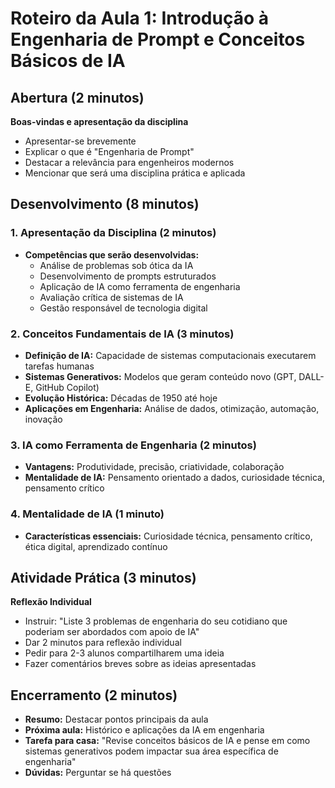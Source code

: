 # Roteiro da Aula 1: Introdução à Engenharia de Prompt e Conceitos Básicos de IA

## Abertura (2 minutos)
**Boas-vindas e apresentação da disciplina**
- Apresentar-se brevemente
- Explicar o que é "Engenharia de Prompt"
- Destacar a relevância para engenheiros modernos
- Mencionar que será uma disciplina prática e aplicada

## Desenvolvimento (8 minutos)

### 1. Apresentação da Disciplina (2 minutos)
- **Competências que serão desenvolvidas:**
  - Análise de problemas sob ótica da IA
  - Desenvolvimento de prompts estruturados
  - Aplicação de IA como ferramenta de engenharia
  - Avaliação crítica de sistemas de IA
  - Gestão responsável de tecnologia digital

### 2. Conceitos Fundamentais de IA (3 minutos)
- **Definição de IA:** Capacidade de sistemas computacionais executarem tarefas humanas
- **Sistemas Generativos:** Modelos que geram conteúdo novo (GPT, DALL-E, GitHub Copilot)
- **Evolução Histórica:** Décadas de 1950 até hoje
- **Aplicações em Engenharia:** Análise de dados, otimização, automação, inovação

### 3. IA como Ferramenta de Engenharia (2 minutos)
- **Vantagens:** Produtividade, precisão, criatividade, colaboração
- **Mentalidade de IA:** Pensamento orientado a dados, curiosidade técnica, pensamento crítico

### 4. Mentalidade de IA (1 minuto)
- **Características essenciais:** Curiosidade técnica, pensamento crítico, ética digital, aprendizado contínuo

## Atividade Prática (3 minutos)
**Reflexão Individual**
- Instruir: "Liste 3 problemas de engenharia do seu cotidiano que poderiam ser abordados com apoio de IA"
- Dar 2 minutos para reflexão individual
- Pedir para 2-3 alunos compartilharem uma ideia
- Fazer comentários breves sobre as ideias apresentadas

## Encerramento (2 minutos)
- **Resumo:** Destacar pontos principais da aula
- **Próxima aula:** Histórico e aplicações da IA em engenharia
- **Tarefa para casa:** "Revise conceitos básicos de IA e pense em como sistemas generativos podem impactar sua área específica de engenharia"
- **Dúvidas:** Perguntar se há questões
